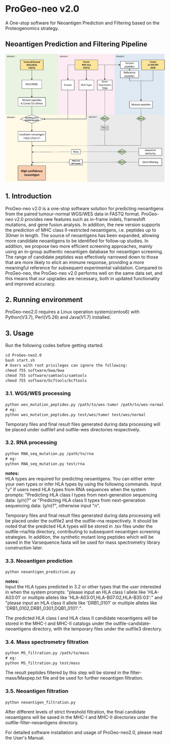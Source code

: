 # ProGeo-neo v2.0

A One-stop software for Neoantigen Prediction and Filtering based on the Proteogenomics strategy.
## Neoantigen Prediction and Filtering Pipeline
![](pipeline.jpg)
## 1. Introduction
ProGeo-neo v2.0 is a one-stop software solution for predicting neoantigens from the paired tumour-normal WGS/WES data in FASTQ format. ProGeo-neo v2.0 provides new features such as in-frame indels, frameshift mutations, and gene fusion analysis. In addition, the new version supports the prediction of MHC class II-restricted neoantigens, i.e. peptides up to 30mer in length. The source of neoantigens has been expanded, allowing more candidate neoantigens to be identified for follow-up studies. In addition, we propose two more efficient screening approaches, mainly using an in-group authentic neoantigen database for neoantigen screening. The range of candidate peptides was effectively narrowed down to those that are more likely to elicit an immune response, providing a more meaningful reference for subsequent experimental validation. Compared to ProGeo-neo, the ProGeo-neo v2.0 performs well on the same data set, and this means that our upgrades are necessary, both in updated functionality and improved accuracy. 
## 2. Running environment
ProGeo-neo2.0 requires a Linux operation system(centos6) with Python(V3.7), Perl(V5.26) and Java(V1.7) installed.
## 3. Usage
Run the following codes before getting started.
```
cd ProGeo-neo2.0
bash start.sh 
# Users with root privileges can ignore the following:
chmod 755 software/bwa/bwa 
chmod 755 software/samtools/samtools 
chmod 755 software/bcftools/bcftools
```
### 3.1. WGS/WES processing
```
python wes_mutation_peptides.py /path/to/wes-tumor /path/to/wes-normal
# eg:
python wes_mutation_peptides.py test/wes/tumor test/wes/normal
```
Temporary files and final result files generated during data processing will be placed under outfile1 and outfile-wes directories respectively.
### 3.2. RNA processing
```
python RNA_seq_mutation.py /path/to/rna
# eg:
python RNA_seq_mutation.py test/rna
```
**notes:**  
HLA types are required for predicting neoantigens. You can either enter your own types or infer HLA types by using the following commands.
Input "y" if users need HLA types from RNA sequences when the system prompts: "Predicting HLA class I types from next-generation sequencing data: (y/n)?" or "Predicting HLA class II types from next-generation sequencing data: (y/n)?", otherwise input "n".

Temporary files and final result files generated during data processing will be placed under the outfile2 and the outfile-rna respectively. It should be noted that the predicted HLA types will be stored in .tsv files under the outfile-rna/hla directory, contributing to subsequent neoantigen screening strategies. In addition, the synthetic mutant long peptides which will be saved in the Varsequence.fasta will be used for mass spectrometry library construction later.
### 3.3. Neoantigen prediction
```
python neoantigen_prediction.py
```
**notes:**  
Input the HLA types predicted in 3.2 or other types that the user interested in when the system prompts: 
"please input an HLA class I allele like 'HLA-A03:01' or multiple alleles like 'HLA-A03:01,HLA-B07:02,HLA-B35:03':" and "please input an HLA class II allele like 'DRB1_0101' or multiple alleles like 'DRB1_0102,DRB1_0301,DQB1_0101':".

The predicted HLA class I and HLA class II candidate neoantigens will be stored in the MHC-I and MHC-II catalogs under the outfile-candidate-neoantigens directory, with the temporary files under the outfile3 directory.
### 3.4. Mass spectrometry filtration
```
python MS_filtration.py /path/to/mass
# eg:
python MS_filtration.py test/mass
```
The result peptides filtered by this step will be stored in the filter-mass/Maxpep.txt file and be used for further neoantigen filtration.
### 3.5. Neoantigen filtration
```
python neoantigen_filtration.py
```
After different levels of strict threshold filtration, the final candidate neoantigens will be saved in the MHC-I and MHC-II directories under the outfile-filter-neoantigens directory.

For detailed software installation and usage of ProGeo-neo2.0, please read the User's Manual.
